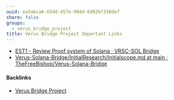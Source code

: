 ```yaml
---
uuid: ea3abca6-65dd-457e-904d-6d926f338de7
share: false
groups:
  - verus_bridge_project
title: Verus Bridge Project Important Links
---
```

- [EST1 - Review Proof system of Solana · VRSC-SOL Bridge](https://github.com/users/TheFreeBishop/projects/1/views/1?pane=issue&itemId=83782818&issue=TheFreeBishop%7CVerus-Solana-Bridge%7C1)
- [Verus-Solana-Bridge/InitialResearch/Initialscope.md at main · TheFreeBishop/Verus-Solana-Bridge](https://github.com/TheFreeBishop/Verus-Solana-Bridge/blob/main/InitialResearch/Initialscope.md#est1)

#### Backlinks

* [Verus Bridge Project](/fb7feedf-7aa9-4572-9ba5-c442f1046b7a)